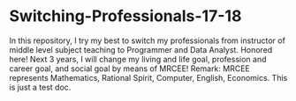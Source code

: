 # Switching-Professionals-17-18
In this repository, I try my best to switch my professionals from instructor of middle level subject teaching to Programmer and Data Analyst.
Honored here! Next 3 years, I will change my living and life goal, profession and career goal, and social goal by means of MRCEE!
Remark: MRCEE represents Mathematics, Rational Spirit, Computer, English, Economics.
This is just a test doc.
